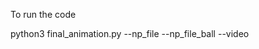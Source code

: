 To run the code


python3 final_animation.py --np_file <The joint file> --np_file_ball <The ball file> --video <MP4 video file>
